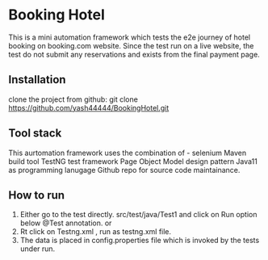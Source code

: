 # Booking Hotel 
This is a mini automation framework which tests the e2e journey of hotel booking on booking.com website.
Since the test run on a live website, the test do not submit any reservations and exists from the final payment page.

## Installation
clone the project from github: git clone https://github.com/yash44444/BookingHotel.git

## Tool stack
This aurtomation framework uses the combination of -
selenium
Maven build tool
TestNG test framework
Page Object Model design pattern
Java11 as programming lanugage
Github repo for source code maintainance.

## How to run
1) Either go to the test directly. src/test/java/Test1 and click on Run option below @Test annotation. or
2) Rt click on Testng.xml , run as testng.xml file.
3) The data is placed in config.properties file which is invoked by the tests under run.

